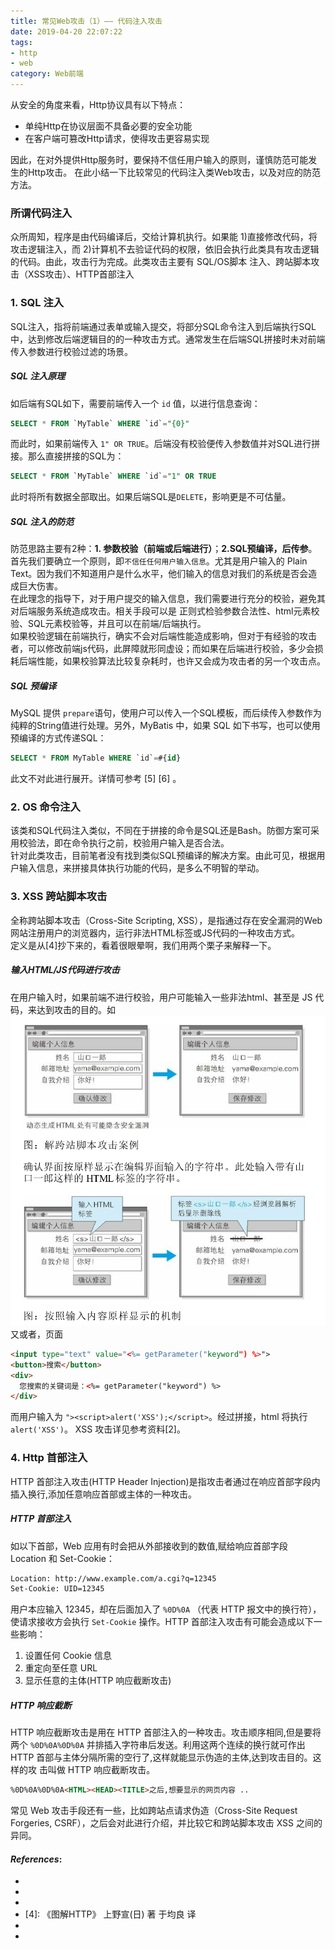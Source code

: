 ```yaml
---
title: 常见Web攻击（1）—— 代码注入攻击
date: 2019-04-20 22:07:22
tags: 
- http
- web
category: Web前端
---
```



从安全的角度来看，Http协议具有以下特点：
- 单纯Http在协议层面不具备必要的安全功能
- 在客户端可篡改Http请求，使得攻击更容易实现   

因此，在对外提供Http服务时，要保持不信任用户输入的原则，谨慎防范可能发生的Http攻击。
在此小结一下比较常见的代码注入类Web攻击，以及对应的防范方法。

### 所谓代码注入
众所周知，程序是由代码编译后，交给计算机执行。如果能 1)直接修改代码，将攻击逻辑注入，而 2)计算机不去验证代码的权限，依旧会执行此类具有攻击逻辑的代码。由此，攻击行为完成。此类攻击主要有 SQL/OS脚本 
注入、跨站脚本攻击（XSS攻击）、HTTP首部注入
### 1. SQL 注入
SQL注入，指将前端通过表单或输入提交，将部分SQL命令注入到后端执行SQL中，达到修改后端逻辑目的的一种攻击方式。通常发生在后端SQL拼接时未对前端传入参数进行校验过滤的场景。
##### SQL 注入原理   
如后端有SQL如下，需要前端传入一个 `id` 值，以进行信息查询：
```sql
SELECT * FROM `MyTable` WHERE `id`="{0}"
```
而此时，如果前端传入 `1" OR TRUE`。后端没有校验便传入参数值并对SQL进行拼接。那么直接拼接的SQL为：
```sql
SELECT * FROM `MyTable` WHERE `id`="1" OR TRUE
```
此时将所有数据全部取出。如果后端SQL是`DELETE`，影响更是不可估量。
##### SQL 注入的防范   
防范思路主要有2种：**1. 参数校验（前端或后端进行）**；**2.SQL预编译，后传参**。     
首先我们要确立一个原则，即`不信任任何用户输入信息`。尤其是用户输入的 Plain Text。因为我们不知道用户是什么水平，他们输入的信息对我们的系统是否会造成巨大伤害。   
在此理念的指导下，对于用户提交的输入信息，我们需要进行充分的校验，避免其对后端服务系统造成攻击。相关手段可以是 正则式检验参数合法性、html元素校验、SQL元素校验等，并且可以在前端/后端执行。   
如果校验逻辑在前端执行，确实不会对后端性能造成影响，但对于有经验的攻击者，可以修改前端js代码，此屏障就形同虚设；而如果在后端进行校验，多少会损耗后端性能，如果校验算法比较复杂耗时，也许又会成为攻击者的另一个攻击点。
##### SQL 预编译
MySQL 提供 `prepare`语句，使用户可以传入一个SQL模板，而后续传入参数作为纯粹的String值进行处理。另外，MyBatis 中，如果 SQL 如下书写，也可以使用预编译的方式传递SQL：
```sql
SELECT * FROM MyTable WHERE `id`=#{id}
```
此文不对此进行展开。详情可参考 \[5\] \[6\] 。

### 2. OS 命令注入
该类和SQL代码注入类似，不同在于拼接的命令是SQL还是Bash。防御方案可采用校验法，即在命令执行之前，校验用户输入是否合法。   
针对此类攻击，目前笔者没有找到类似SQL预编译的解决方案。由此可见，根据用户输入信息，来拼接具体执行功能的代码，是多么不明智的举动。

### 3. XSS 跨站脚本攻击
全称跨站脚本攻击（Cross-Site Scripting, XSS），是指通过存在安全漏洞的Web网站注册用户的浏览器内，运行非法HTML标签或JS代码的一种攻击方式。   
定义是从\[4\]抄下来的，看着很眼晕啊，我们用两个栗子来解释一下。   

##### 输入HTML/JS代码进行攻击
在用户输入时，如果前端不进行校验，用户可能输入一些非法html、甚至是 JS 代码，来达到攻击的目的。如
![image](/images/blog/web/xss-dynamic_webpage.png "用户输入 < s > 标签，更改页面逻辑（图来自参考资料4，侵删）")
又或者，页面
```html
<input type="text" value="<%= getParameter("keyword") %>">
<button>搜索</button>
<div>
  您搜索的关键词是：<%= getParameter("keyword") %>
</div>
```
而用户输入为 `"><script>alert('XSS');</script>`。经过拼接，html 将执行 `alert('XSS')`。
XSS 攻击详见参考资料\[2\]。

### 4. Http 首部注入
HTTP 首部注入攻击(HTTP Header Injection)是指攻击者通过在响应首部字段内插入换行,添加任意响应首部或主体的一种攻击。   

##### HTTP 首部注入
如以下首部，Web 应用有时会把从外部接收到的数值,赋给响应首部字段 Location 和 Set-Cookie：
```html
Location: http://www.example.com/a.cgi?q=12345
Set-Cookie: UID=12345
```
用户本应输入 12345，却在后面加入了 `%0D%0A` （代表 HTTP 报文中的换行符），使请求接收方会执行 `Set-Cookie` 操作。HTTP 首部注入攻击有可能会造成以下一些影响：
1. 设置任何 Cookie 信息
2. 重定向至任意 URL
3. 显示任意的主体(HTTP 响应截断攻击)

##### HTTP 响应截断
HTTP 响应截断攻击是用在 HTTP 首部注入的一种攻击。攻击顺序相同,但是要将两个 `%0D%0A%0D%0A` 并排插入字符串后发送。利用这两个连续的换行就可作出 HTTP 首部与主体分隔所需的空行了,这样就能显示伪造的主体,达到攻击目的。这样的攻
击叫做 HTTP 响应截断攻击。
```html
%0D%0A%0D%0A<HTML><HEAD><TITLE>之后,想要显示的网页内容 ..
```

常见 Web 攻击手段还有一些，比如跨站点请求伪造（Cross-Site Request Forgeries, CSRF），之后会对此进行介绍，并比较它和跨站脚本攻击 XSS 之间的异同。

#### _References_:
- [1]: [Web安全入门之常见攻击](https://zhuanlan.zhihu.com/p/23309154)
- [2]: [防止SQL注入的5种方法](https://my.oschina.net/MiniBu/blog/270521)
- [3]: [前端安全系列（一）：如何防止XSS攻击](https://tech.meituan.com/2018/09/27/fe-security.html)
- [4]: 《图解HTTP》 上野宣(日) 著 于均良 译
- [5]: [MySQL的SQL预处理（Prepared）](https://www.cnblogs.com/geaozhang/p/9891338.html)
- [6]: [mybatis官方文档——参数](http://www.mybatis.org/mybatis-3/zh/sqlmap-xml.html#Parameters)
